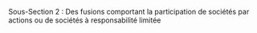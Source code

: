 Sous-Section 2 : Des fusions comportant la participation de sociétés par actions ou de sociétés à responsabilité limitée

